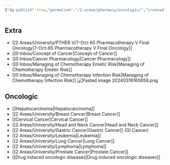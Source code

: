 ```yaml
---
{"dg-publish":true,"permalink":"/2-areas/pharmacy/oncologic/","created":"2024-03-03T12:18:54.243+07:00","updated":"2025-10-06T19:45:43.042+07:00"}
---
```


## Extra
- [[2 Areas/University/PTHER V/7-Oct-65 Pharmacotherapy V Final Oncology\|7-Oct-65 Pharmacotherapy V Final Oncology]]
- [[0 Inbox/Concept of Cancer\|Concept of Cancer]]
- [[0 Inbox/Cancer Pharmacology\|Cancer Pharmacology]]
- [[0 Inbox/Managing of Chemotherapy Emetic Risk\|Managing of Chemotherapy Emetic Risk]]
- [[0 Inbox/Managing of Chemotherapy Infection Risk\|Managing of Chemotherapy Infection Risk]]
![Pasted image 20240316160656.png](/img/user/3%20Resources/Attachment/Pasted%20image%2020240316160656.png)
## Oncologic
- [[Hepatocarcinoma\|Hepatocarcinoma]]
- [[2 Areas/University/Breast Cancer\|Breast Cancer]]
- [[Cervical Cancer\|Cervical Cancer]]
- [[2 Areas/University/Head and Neck Cancer\|Head and Neck Cancer]]
- [[2 Areas/University/Gastric Cancer\|Gastric Cancer]] (GI Cancer)
- [[2 Areas/University/Leukemia\|Leukemia]]
- [[2 Areas/University/Lung Cancer\|Lung Cancer]]
- [[2 Areas/University/Lymphoma\|Lymphoma]]
- [[2 Areas/University/Prostate Cancer\|Prostate Cancer]]
- [[Drug induced oncologic diseases\|Drug induced oncologic diseases]]